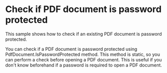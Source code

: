 # Check if PDF document is password protected
This sample shows how to check if an existing PDF document is password protected.

You can check if a PDF document is password protected using PdfDocument.IsPasswordProtected method. This method is static, so you can perform a check before opening a PDF document. This is useful if you don't know beforehand if a password is required to open a PDF document.